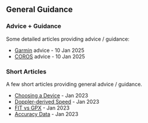 ## General Guidance

### Advice + Guidance

Some detailed articles providing advice / guidance:

- [Garmin](garmin/README.md) advice - 10 Jan 2025
- [COROS](coros/README.md) advice - 10 Jan 2025



### Short Articles

A few short articles providing general advice / guidance.

- [Choosing a Device](device/README.md) - Jan 2023
- [Doppler-derived Speed](doppler/README.md) - Jan 2023
- [FIT vs GPX](fit/README.md) - Jan 2023
- [Accuracy Data](accuracy/README.md) - Jan 2023
